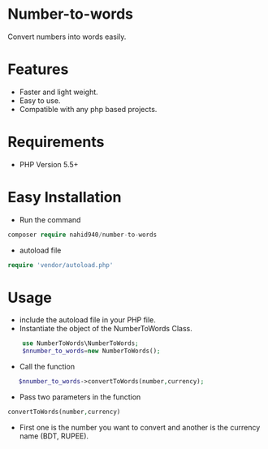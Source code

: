 # Number-to-words
Convert numbers into words easily.

# Features
* Faster and light weight.
* Easy to use.
* Compatible with any php based projects.

# Requirements
* PHP Version 5.5+

# Easy Installation
* Run the command
 ````php
 composer require nahid940/number-to-words
 ````
 * autoload file 
 ````php
 require 'vendor/autoload.php'
 ````
 
# Usage
* include the autoload file in your PHP file.
* Instantiate the object of the NumberToWords Class.
```php
    use NumberToWords\NumberToWords;
    $nnumber_to_words=new NumberToWords();
```
* Call the function
```php
   $nnumber_to_words->convertToWords(number,currency);
```
* Pass two parameters in the function 
````php
convertToWords(number,currency)
````
* First one is the number you want to convert and 
    another is the currency name (BDT, RUPEE).
 


 
